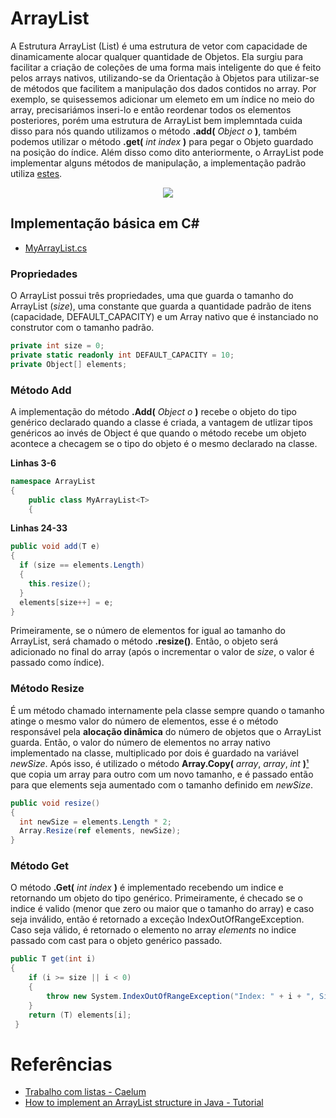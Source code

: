 # ArrayList
A Estrutura ArrayList (List) é uma estrutura de vetor com capacidade de dinamicamente alocar qualquer quantidade de Objetos. Ela surgiu  para facilitar a criação de coleções de uma forma mais inteligente do que é feito pelos arrays nativos, utilizando-se da Orientação à Objetos para utilizar-se de métodos que facilitem a manipulação dos dados contidos no array. Por exemplo, se quisessemos adicionar um elemeto em um índice no meio do array, precisariámos inseri-lo e então reordenar todos os elementos posteriores, porém uma estrutura de ArrayList bem implemntada cuida disso para nós quando utilizamos o método **.add(** *Object o* **)**, também podemos utilizar o método **.get(** *int index* **)** para pegar o Objeto guardado na posição do índice. Além disso como dito anteriormente, o ArrayList pode implementar alguns métodos de manipulação, a implementação padrão utiliza [estes](https://docs.microsoft.com/pt-br/dotnet/api/system.collections.generic.list-1?view=netframework-4.8#m%C3%A9todos).

<p align="center">
<img src="https://www.caelum.com.br/apostila-csharp-orientacao-objetos/imagens/listas/list.png" />
</p>

## Implementação básica em C#
- [MyArrayList.cs](https://github.com/Camilotk/aprendendo_csharp/blob/master/Data%20Structures/Lists/ArrayList/Implementation/MyArrayList.cs)

### Propriedades
O ArrayList possui três propriedades, uma que guarda o tamanho do ArrayList (*size*), uma constante que guarda a quantidade padrão de itens (capacidade, DEFAULT_CAPACITY) e um Array nativo que é instanciado no construtor com o tamanho padrão.
```C#
private int size = 0;
private static readonly int DEFAULT_CAPACITY = 10;
private Object[] elements;
```
### Método Add
A implementação do método **.Add(** *Object o* **)** recebe o objeto do tipo genérico <T> declarado quando a classe é criada, a vantagem de utlizar tipos genéricos ao invés de Object é que quando o método recebe um objeto acontece a checagem se o tipo do objeto é o mesmo declarado na classe.

**Linhas 3-6**
```C#
namespace ArrayList
{
    public class MyArrayList<T>
    {  
```
**Linhas 24-33**  
```C#
public void add(T e)
{
  if (size == elements.Length)
  {
    this.resize();
  }
  elements[size++] = e;
}
```
Primeiramente, se o número de elementos for igual ao tamanho do ArrayList, será chamado o método **.resize()**. Então, o objeto será adicionado no final do array (após o incrementar o valor de *size*, o valor é passado como índice).

### Método Resize
É um método chamado internamente pela classe sempre quando o tamanho atinge o mesmo valor do número de elementos, esse é o método responsável pela **alocação dinâmica** do número de objetos que o ArrayList guarda. Então, o valor do número de elementos no array nativo implementado na classe, multiplicado por dois é guardado na variável *newSize*. 
Após isso, é utilizado o método **Array.Copy(** *array*, *array*, *int* **)**[¹]()  que copia um array para outro com um novo tamanho, e é passado então para que elements seja aumentado com o tamanho definido em *newSize*.
```C#
public void resize()
{
  int newSize = elements.Length * 2;
  Array.Resize(ref elements, newSize);
}
```
### Método Get
O método **.Get(** *int index* **)** é implementado recebendo um indice e retornando um objeto do tipo genérico. Primeiramente, é checado se o indice é valido (menor que zero ou maior que o tamanho do array) e caso seja inválido, então é retornado a exceção IndexOutOfRangeException. Caso seja válido, é retornado o elemento no array *elements* no indice passado com cast para o objeto genérico passado.

```C#
public T get(int i) 
{
    if (i >= size || i < 0) 
    {
        throw new System.IndexOutOfRangeException("Index: " + i + ", Size " + i );
    }
    return (T) elements[i];
 }
```
# Referências
- [Trabalho com listas - Caelum](https://www.caelum.com.br/apostila-csharp-orientacao-objetos/trabalhando-com-listas/)
- [How to implement an ArrayList structure in Java - Tutorial](https://www.vogella.com/tutorials/JavaDatastructureList/article.html)
